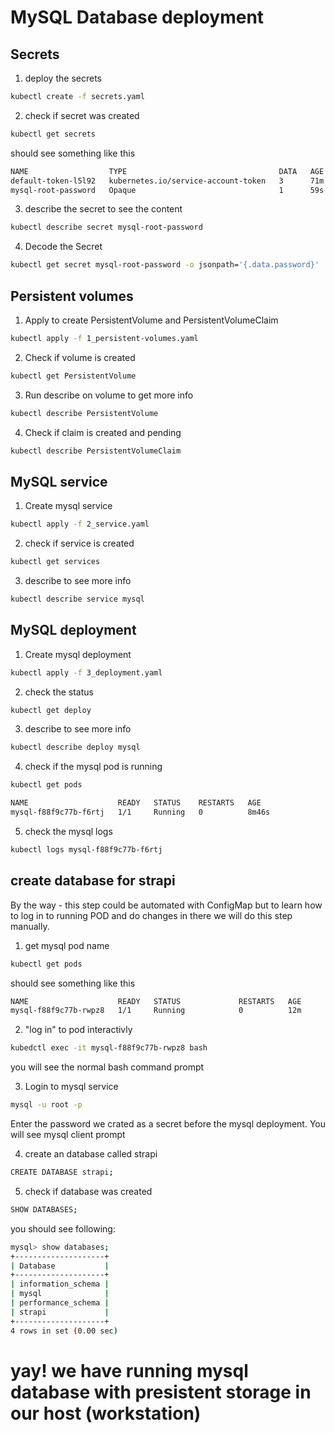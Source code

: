 # MySQL Database deployment

## Secrets 

1. deploy the secrets

```bash
kubectl create -f secrets.yaml
```

2. check if secret was created

```bash
kubectl get secrets
```

should see something like this

```bash
NAME                  TYPE                                  DATA   AGE
default-token-l5l92   kubernetes.io/service-account-token   3      71m
mysql-root-password   Opaque                                1      59s
```

3. describe the secret to see the content

```bash
kubectl describe secret mysql-root-password
```

4. Decode the Secret

```bash
kubectl get secret mysql-root-password -o jsonpath='{.data.password}' | base64 --decode
```

## Persistent volumes

1. Apply to create PersistentVolume and PersistentVolumeClaim

```bash
kubectl apply -f 1_persistent-volumes.yaml
```

2. Check if volume is created

```bash
kubectl get PersistentVolume
```

3. Run describe on volume to get more info

```bash
kubectl describe PersistentVolume
```

4. Check if claim is created and pending

```bash
kubectl describe PersistentVolumeClaim
```

## MySQL service

1. Create mysql service

```bash
kubectl apply -f 2_service.yaml  
```

2. check if service is created

```bash
kubectl get services
```

3. describe to see more info

```bash
kubectl describe service mysql
```

## MySQL deployment

1. Create mysql deployment

```bash
kubectl apply -f 3_deployment.yaml 
```

2. check the status

```bash
kubectl get deploy
```

3. describe to see more info

```bash
kubectl describe deploy mysql
```

4. check if the mysql pod is running

```bash
kubectl get pods
```

```bash
NAME                    READY   STATUS    RESTARTS   AGE
mysql-f88f9c77b-f6rtj   1/1     Running   0          8m46s
```

5. check the mysql logs

```bash
kubectl logs mysql-f88f9c77b-f6rtj
```

## create database for strapi

By the way - this step could be automated with ConfigMap but to learn how to log in to running POD and do changes in there we will do this step manually.

1. get mysql pod name

```bash
kubectl get pods
```

should see something like this

```bash
NAME                    READY   STATUS             RESTARTS   AGE
mysql-f88f9c77b-rwpz8   1/1     Running            0          12m
```

2. "log in" to pod interactivly

```bash
kubedctl exec -it mysql-f88f9c77b-rwpz8 bash
```

you will see the normal bash command prompt

3. Login to mysql service

```bash
mysql -u root -p
```

Enter the password we crated as a secret before the mysql deployment.
You will see mysql client prompt

4. create an database called strapi

```bash
CREATE DATABASE strapi;
```

5. check if database was created

```bash
SHOW DATABASES;
```

you should see following:

```bash
mysql> show databases;
+--------------------+
| Database           |
+--------------------+
| information_schema |
| mysql              |
| performance_schema |
| strapi             |
+--------------------+
4 rows in set (0.00 sec)
```

# yay! we have running mysql database with presistent storage in our host (workstation)
